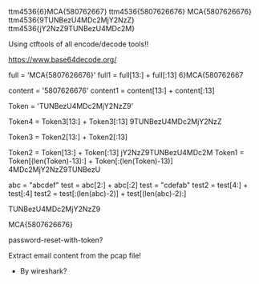 ttm4536{6}MCA{580762667}
ttm4536{5807626676}
MCA{5807626676}
ttm4536{9TUNBezU4MDc2MjY2NzZ}
ttm4536{jY2NzZ9TUNBezU4MDc2M}

Using ctftools of all encode/decode tools!!

https://www.base64decode.org/

full = 'MCA{5807626676}'
full1 = full[13:] + full[:13]
    6}MCA{580762667

content = '5807626676'
content1 = content[13:] + content[:13]

Token = 'TUNBezU4MDc2MjY2NzZ9'

Token4 = Token3[13:] + Token3[:13]
    9TUNBezU4MDc2MjY2NzZ

Token3 = Token2[13:] + Token2[:13]

Token2 = Token[13:] + Token[:13]
    jY2NzZ9TUNBezU4MDc2M
Token1 = Token[(len(Token)-13):] + Token[:(len(Token)-13)]
    4MDc2MjY2NzZ9TUNBezU


abc = "abcdef"
test = abc[2:] + abc[:2]
test = "cdefab"
test2 = test[4:] + test[:4]
test2 = test[:(len(abc)-2)] + test[(len(abc)-2):]

TUNBezU4MDc2MjY2NzZ9

MCA{5807626676}

password-reset-with-token?

Extract email content from the pcap file!
- By wireshark?